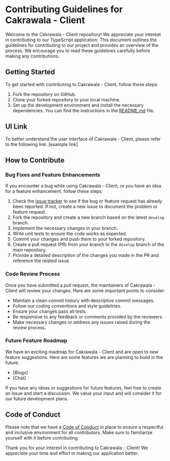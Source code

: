 # Contributing Guidelines for Cakrawala - Client

Welcome to the Cakrawala - Client repository! We appreciate your interest in contributing to our TypeScript application. This document outlines the guidelines for contributing to our project and provides an overview of the process. We encourage you to read these guidelines carefully before making any contributions.

## Getting Started

To get started with contributing to Cakrawala - Client, follow these steps:

1. Fork the repository on GitHub.
2. Clone your forked repository to your local machine.
3. Set up the development environment and install the necessary dependencies. You can find the instructions in the [README.md](./README.md) file.

## UI Link

To better understand the user interface of Cakrawala - Client, please refer to the following link: [example link]

## How to Contribute

### Bug Fixes and Feature Enhancements

If you encounter a bug while using Cakrawala - Client, or you have an idea for a feature enhancement, follow these steps:

1. Check the [issue tracker](link-to-issue-tracker) to see if the bug or feature request has already been reported. If not, create a new issue to document the problem or feature request.
2. Fork the repository and create a new branch based on the latest `develop` branch.
3. Implement the necessary changes in your branch.
4. Write unit tests to ensure the code works as expected.
5. Commit your changes and push them to your forked repository.
6. Create a pull request (PR) from your branch to the `develop` branch of the main repository.
7. Provide a detailed description of the changes you made in the PR and reference the related issue.

### Code Review Process

Once you have submitted a pull request, the maintainers of Cakrawala - Client will review your changes. Here are some important points to consider:

- Maintain a clean commit history with descriptive commit messages.
- Follow our coding conventions and style guidelines.
- Ensure your changes pass all tests.
- Be responsive to any feedback or comments provided by the reviewers.
- Make necessary changes or address any issues raised during the review process.

### Future Feature Roadmap

We have an exciting roadmap for Cakrawala - Client and are open to new feature suggestions. Here are some features we are planning to build in the future:

- [Blogs]
- [Chat]

If you have any ideas or suggestions for future features, feel free to create an issue and start a discussion. We value your input and will consider it for our future development plans.

## Code of Conduct

Please note that we have a [Code of Conduct](./CODE_OF_CONDUCT.md) in place to ensure a respectful and inclusive environment for all contributors. Make sure to familiarize yourself with it before contributing.

Thank you for your interest in contributing to Cakrawala - Client! We appreciate your time and effort in making our application better.